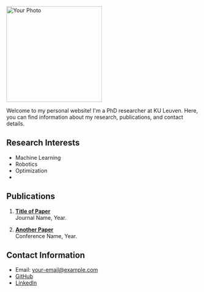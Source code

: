 <link rel="stylesheet" type="text/css" href="style.css">

<img src="{{ site.photo }}" alt="Your Photo" style="width:250px;">

Welcome to my personal website! I'm a PhD researcher at KU Leuven. Here, you can find information about my research, publications, and contact details.

## Research Interests
- Machine Learning
- Robotics
- Optimization
- 

## Publications
1. **[Title of Paper](link-to-paper)**  
   Journal Name, Year.

2. **[Another Paper](link-to-paper)**  
   Conference Name, Year.

## Contact Information
- Email: your-email@example.com
- [GitHub](https://github.com/username)
- [LinkedIn](https://linkedin.com/in/yourprofile)
